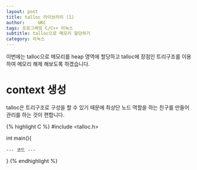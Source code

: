 ```yaml
---
layout: post
title: talloc 라이브러리 (1)
author:     UKC
tags: 프로그래밍 C/C++ 리눅스 
subtitle: talloc으로 메모리 할당하기
category: 리눅스
---
```


이번에는 talloc으로 메모리를 heap 영역에 할당하고 talloc에 장점인 트리구조를 이용하여 메모리 해제 해보도록 하겠습니다.

# context 생성

talloc은 트리구조로 구성을 할 수 있기 때문에 최상단 노드 역할을 하는 친구를 만들어 관리를 하는 것이 편합니다.

{% highlight C %}
#include <talloc.h>

int main(){
	
	--- 코드 ---	

}
{% endhighlight %}

